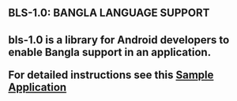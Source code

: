 <h2> BLS-1.0: BANGLA LANGUAGE SUPPORT <h2>

<p> bls-1.0 is a library for Android developers to enable Bangla support in an application. </p>
<p font-size:40px> For detailed instructions see this <a href=https://github.com/androidbangladesh/BLS_SAMPLE_APP> <b> Sample Application </b></a> </p>
